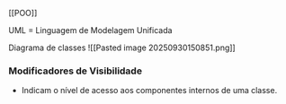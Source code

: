 [[POO]]

UML = Linguagem de Modelagem Unificada

Diagrama de classes
![[Pasted image 20250930150851.png]]


### Modificadores de Visibilidade
- Indicam o nível de acesso aos componentes internos de uma classe.


